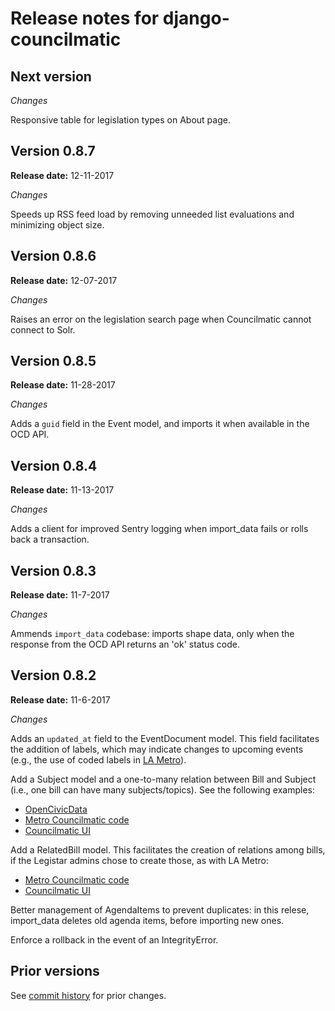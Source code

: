 # Release notes for django-councilmatic

## Next version

*Changes*

Responsive table for legislation types on About page.

## Version 0.8.7

**Release date:** 12-11-2017

*Changes*

Speeds up RSS feed load by removing unneeded list evaluations and minimizing object size.

## Version 0.8.6

**Release date:** 12-07-2017

*Changes*

Raises an error on the legislation search page when Councilmatic cannot connect to Solr.

## Version 0.8.5

**Release date:** 11-28-2017

*Changes*

Adds a `guid` field in the Event model, and imports it when available in the OCD API.

## Version 0.8.4

**Release date:** 11-13-2017

*Changes*

Adds a client for improved Sentry logging when import_data fails or rolls back a transaction. 

## Version 0.8.3

**Release date:** 11-7-2017

*Changes*

Ammends `import_data` codebase: imports shape data, only when the response from the OCD API returns an 'ok' status code. 

## Version 0.8.2

**Release date:** 11-6-2017

*Changes*

Adds an `updated_at` field to the EventDocument model. This field facilitates the addition of labels, which may indicate changes to upcoming events (e.g., the use of coded labels in [LA Metro](https://github.com/datamade/la-metro-councilmatic/blob/master/lametro/templatetags/lametro_extras.py#L159)). 

Add a Subject model and a one-to-many relation between Bill and Subject (i.e., one bill can have many subjects/topics). See the following examples:

* [OpenCivicData](https://ocd.datamade.us/ocd-bill/b07ef50c-20f1-431a-9257-3dddd57e0a08/)
* [Metro Councilmatic code](https://github.com/datamade/la-metro-councilmatic/blob/master/lametro/search_indexes.py#L44)
* [Councilmatic UI](https://boardagendas.metro.net/board-report/2016-0630/)


Add a RelatedBill model. This facilitates the creation of relations among bills, if the Legistar admins chose to create those, as with LA Metro:

* [Metro Councilmatic code](https://github.com/datamade/la-metro-councilmatic/blob/a2c84f7bdeaf1dec5f05cf37ad9374806c30a946/lametro/views.py#L79)
* [Councilmatic UI](https://boardagendas.metro.net/board-report/2017-0584/)

Better management of AgendaItems to prevent duplicates: in this relese, import_data deletes old agenda items, before importing new ones.

Enforce a rollback in the event of an IntegrityError.

## Prior versions

See [commit history](https://github.com/datamade/django-councilmatic/commits/master) for prior changes.
